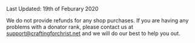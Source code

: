 Last Updated: 19th of Feburary 2020

We do not provide refunds for any shop purchases. If you are having any problems with a donator rank, please contact us at support@craftingforchrist.net and we will do our best to help you out.

